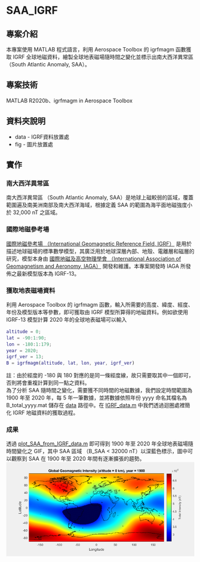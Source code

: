 # SAA_IGRF

## 專案介紹
本專案使用 MATLAB 程式語言，利用 Aerospace Toolbox 的 igrfmagm 函數獲取 IGRF 全球地磁資料，繪製全球地表磁場隨時間之變化並標示出南大西洋異常區 （South Atlantic Anomaly, SAA）。

## 專案技術
MATLAB R2020b、igrfmagm in Aerospace Toolbox

## 資料夾說明
* data - IGRF資料放置處
* fig - 圖片放置處

## 實作
### 南大西洋異常區
南大西洋異常區 （South Atlantic Anomaly, SAA）是地球上磁較弱的區域，覆蓋範圍遍及南美洲南部及南大西洋海域，根據定義 SAA 的範圍為海平面地磁強度小於 32,000 nT 之區域。

### 國際地磁參考場
[國際地磁參考場 （International Geomagnetic Reference Field, IGRF）](https://wdc.kugi.kyoto-u.ac.jp/igrf/) 是用於描述地球磁場的標準數學模型，其廣泛用於地球深層內部、地殼、電離層和磁層的研究，模型本身由 [國際地磁及高空物理學會 （International Association of Geomagnetism and Aeronomy, IAGA）](https://www.iaga-aiga.org/) 開發和維護。本專案開發時 IAGA 所發佈之最新模型版本為 IGRF-13。  

### 獲取地表磁場資料
利用 Aerospace Toolbox 的 igrfmagm 函數，輸入所需要的高度、緯度、經度、年份及模型版本等參數，即可獲取由 IGRF 模型所算得的地磁資料。例如欲使用 IGRF-13 模型計算 2020 年的全球地表磁場可以輸入
``` MATLAB
altitude = 0;
lat = -90:1:90;
lon = -180:1:179;
year = 2020;
igrf_ver = 13;
B = igrfmagm(altitude, lat, lon, year, igrf_ver)
```
註：由於經度的 -180 與 180 對應的是同一條經度線，故只需要取其中一個即可，否則將會重複計算到同一點之資料。  
為了分析 SAA 隨時間之變化，需要獲不同時間的地磁數據，我們設定時間範圍為 1900 年至 2020 年，每 5 年一筆數據，並將數據依照年份 yyyy 命名其檔名為 B_total_yyyy.mat 儲存在 [data](./data) 路徑中。在 [IGRF_data.m](./IGRF_data.m) 中我們透過迴圈處裡簡化 IGRF 地磁資料的獲取過程。 

### 成果
透過 [plot_SAA_from_IGRF_data.m](./plot_SAA_from_IGRF_data.m) 即可得到 1900 年至 2020 年全球地表磁場隨時間變化之 GIF，其中 SAA 區域 （B_SAA < 32000 nT）以深藍色標示，圖中可以觀察到 SAA 在 1900 年至 2020 年間有逐漸擴張的趨勢。
![SAA from IGRF-13](./fig/SAA_from_IGRF_data.gif)
